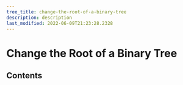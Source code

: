 ```yaml
---
tree_title: change-the-root-of-a-binary-tree
description: description
last_modified: 2022-06-09T21:23:28.2328
---
```


# Change the Root of a Binary Tree

## Contents
